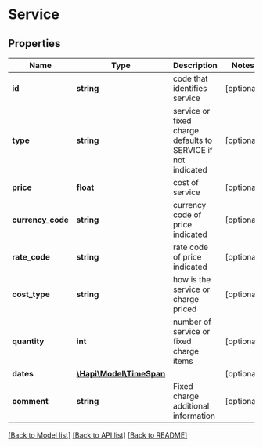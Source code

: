 # Service

## Properties
Name | Type | Description | Notes
------------ | ------------- | ------------- | -------------
**id** | **string** | code that identifies service | [optional] 
**type** | **string** | service or fixed charge. defaults to SERVICE if not indicated | [optional] 
**price** | **float** | cost of service | [optional] 
**currency_code** | **string** | currency code of price indicated | [optional] 
**rate_code** | **string** | rate code of price indicated | [optional] 
**cost_type** | **string** | how is the service or charge priced | [optional] 
**quantity** | **int** | number of service or fixed charge items | [optional] 
**dates** | [**\Hapi\Model\TimeSpan**](TimeSpan.md) |  | [optional] 
**comment** | **string** | Fixed charge additional information | [optional] 

[[Back to Model list]](../README.md#documentation-for-models) [[Back to API list]](../README.md#documentation-for-api-endpoints) [[Back to README]](../README.md)

